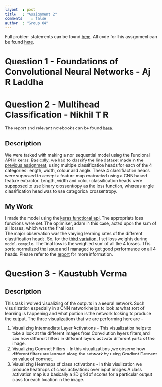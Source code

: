 ```yaml
---
layout	: post
title	: "Assignment 2"
comments	: false
author	: "Group 04"
---
```


Full problem statements can be found [here](https://github.com/42niks/CS671-Deep-Learning-2019/blob/master/Assignments/Assignment_2/CS671_Assignment_2.pdf). All code for this assignment can be found [here](https://github.com/42niks/CS671-Deep-Learning-2019/tree/master/Assignments/Assignment_2).

# Question 1 - Foundations of Convolutional Neural Networks - Aj R Laddha
# Question 2 - Multihead Classification - Nikhil T R
The report and relevant notebooks can be found [here](https://github.com/42niks/CS671-Deep-Learning-2019/tree/master/Assignments/Assignment_2/Q2).

## Description
We were tasked with making a non sequential model using the Funcional API in keras. Basically, we had to classify the line dataset made in the [previous assignment](https://42niks.github.io/CS671-Deep-Learning-2019/2019/Assignment-1/), using multiple classification heads for each of the 4 categories: length, width, colour and angle. These 4 classifiaction heads were supposed to accept a feature map exatracted using a CNN based feature extractor. Length, width and colour classification heads were suppposed to use binary crossentropy as the loss function, whereas angle classification head was to use categorical crossentropy.

## My Work
I made the model using the [keras functional api](https://keras.io/getting-started/functional-api-guide/). The appropriate loss functions were set. The optimiser, adam in this case, acted upon the sum of all losses, which was the final loss.<br>
The major observation was the varying learning rates of the different classification heads. So, for the [third variation](https://github.com/42niks/CS671-Deep-Learning-2019/blob/master/Assignments/Assignment_2/Q2/Q2-v3.ipynb), I set loss weights during `model.compile`. The final loss is the weighted sum of all the 4 losses. This _sorta_ normalized the issue and I managed to get good performance on all 4 heads. Please refer to the [report](https://github.com/42niks/CS671-Deep-Learning-2019/blob/master/Assignments/Assignment_2/Q2/CS671_DL_A2.pdf) for more information.

# Question 3 - Kaustubh Verma

## Description
This task involved visualizing of the outputs in a neural network. Such visualization especially in a CNN network helps to look at what sort of learning is happening and what portion is the network looking to produce the output. The three visualizations that we are performing here are -
1. Visualizing Intermediate Layer Activations - This visualization helps to take a look at the
different images from Convolution layers filters,and see how different filters in different layers
activate different parts of the image.
2. Visualizing Convnet Filters - In this visualizations ,we observe how different filters are learned
along the network by using Gradient Descent on value of convnet.
3. Visualizing Heatmaps of class activations - In this visulization we produce heatmaps of class
activations over input images.A class activation map is a basically a 2D grid of scores for a
particular output class for each location in the image.
